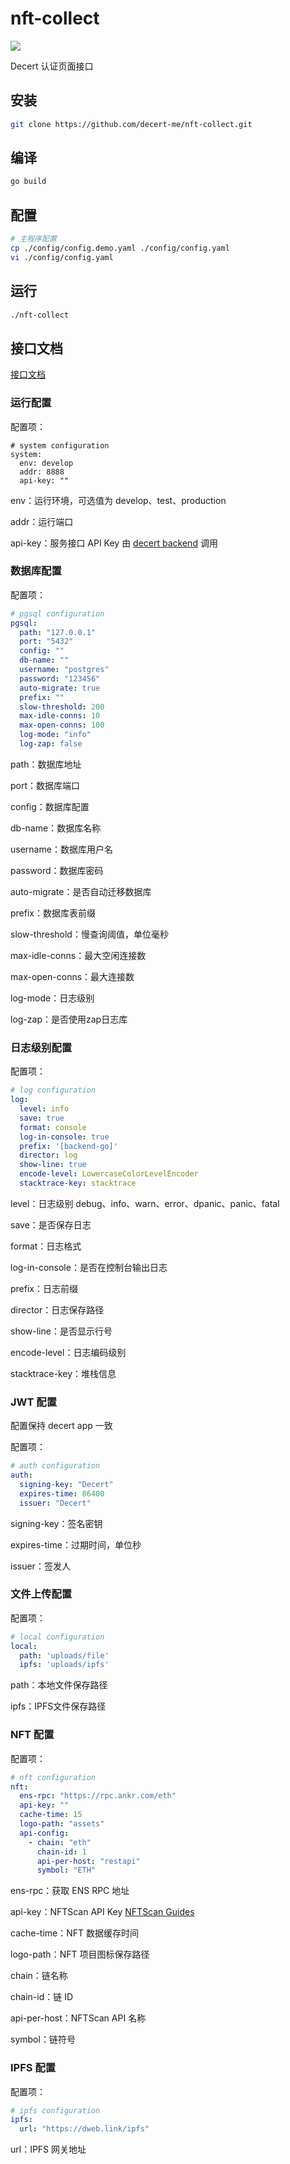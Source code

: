 # nft-collect
![](https://img.shields.io/badge/license-MIT-green)

Decert 认证页面接口

## 安装
```bash
git clone https://github.com/decert-me/nft-collect.git
```
## 编译
```bash
go build
```
## 配置
```bash
# 主程序配置
cp ./config/config.demo.yaml ./config/config.yaml
vi ./config/config.yaml
```

## 运行
```bash
./nft-collect
```

## 接口文档

[接口文档](https://console-docs.apipost.cn/preview/204e9baea36e4549/a117971bf7373bca)

### 运行配置

配置项：

```
# system configuration
system:
  env: develop
  addr: 8888
  api-key: ""
```

env：运行环境，可选值为 develop、test、production

addr：运行端口

api-key：服务接口 API Key 由 [decert backend](https://github.com/decert-me/admin/tree/main/backend) 调用

### 数据库配置

配置项：
```yaml
# pgsql configuration
pgsql:
  path: "127.0.0.1"
  port: "5432"
  config: ""
  db-name: ""
  username: "postgres"
  password: "123456"
  auto-migrate: true
  prefix: ""
  slow-threshold: 200
  max-idle-conns: 10
  max-open-conns: 100
  log-mode: "info"
  log-zap: false
```

path：数据库地址

port：数据库端口

config：数据库配置

db-name：数据库名称

username：数据库用户名

password：数据库密码

auto-migrate：是否自动迁移数据库

prefix：数据库表前缀

slow-threshold：慢查询阈值，单位毫秒

max-idle-conns：最大空闲连接数

max-open-conns：最大连接数

log-mode：日志级别

log-zap：是否使用zap日志库

### 日志级别配置

配置项：
```yaml
# log configuration
log:
  level: info
  save: true
  format: console
  log-in-console: true
  prefix: '[backend-go]'
  director: log
  show-line: true
  encode-level: LowercaseColorLevelEncoder
  stacktrace-key: stacktrace
```

level：日志级别 debug、info、warn、error、dpanic、panic、fatal

save：是否保存日志

format：日志格式

log-in-console：是否在控制台输出日志

prefix：日志前缀

director：日志保存路径

show-line：是否显示行号

encode-level：日志编码级别

stacktrace-key：堆栈信息


### JWT 配置

配置保持 decert app 一致

配置项：

```yaml
# auth configuration
auth:
  signing-key: "Decert"
  expires-time: 86400
  issuer: "Decert"
```

signing-key：签名密钥

expires-time：过期时间，单位秒

issuer：签发人

### 文件上传配置

配置项：

```yaml
# local configuration
local:
  path: 'uploads/file'
  ipfs: 'uploads/ipfs'
```

path：本地文件保存路径

ipfs：IPFS文件保存路径

### NFT 配置

配置项：

```yaml
# nft configuration
nft:
  ens-rpc: "https://rpc.ankr.com/eth"
  api-key: ""
  cache-time: 15
  logo-path: "assets"
  api-config:
    - chain: "eth"
      chain-id: 1
      api-per-host: "restapi"
      symbol: "ETH"
```

ens-rpc：获取 ENS RPC 地址

api-key：NFTScan API Key [NFTScan Guides](https://docs.nftscan.com/guides/Overview/1)

cache-time：NFT 数据缓存时间

logo-path：NFT 项目图标保存路径

chain：链名称

chain-id：链 ID

api-per-host：NFTScan API 名称

symbol：链符号


### IPFS 配置

配置项：

```yaml
# ipfs configuration
ipfs:
  url: "https://dweb.link/ipfs"
```

url：IPFS 网关地址
